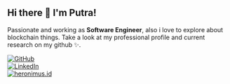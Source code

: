## Hi there 👋 I'm Putra!

Passionate and working as **Software Engineer**, also i love to explore about blockchain things. Take a look at my professional profile and current research on my github ✨.

<!-- profile badges -->
<p align="left">
    <a href="https://github.com/putrafirman" target="_blank"><img alt="GitHub" src="https://img.shields.io/badge/-@putrafirman-181717?style=flat-square&logo=GitHub&logoColor=white"></a>
    <br>
    <a href="https://www.linkedin.com/in/putrafirman/" target="_blank"><img alt="LinkedIn" src="https://img.shields.io/badge/-LinkedIn-0077B5?style=flat-square&logo=Linkedin&logoColor=white"></a>
    <br>
    <a href="https://putrafirman.com" target="_blank"><img alt="heronimus.id" src="https://img.shields.io/website?down_color=blue&label=web&up_color=pink&up_message=putrafirman.com&url=https%3A%2F%2Fputrafirman.com"></a>
</p>

<!--- 
- 👋 Hi, I’m @putrafirman-rg
- 👀 I’m interested in ...
- 🌱 I’m currently learning ...
- 💞️ I’m looking to collaborate on ...
- 📫 How to reach me : find me @putrafirman
--->

<!---
putrafirman-rg/putrafirman-rg is a ✨ special ✨ repository because its `README.md` (this file) appears on your GitHub profile.
You can click the Preview link to take a look at your changes.
--->
